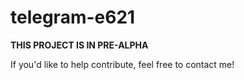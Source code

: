# telegram-e621

**THIS PROJECT IS IN PRE-ALPHA**

If you'd like to help contribute, feel free to contact me!
